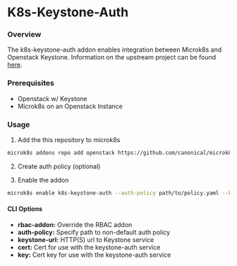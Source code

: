 # K8s-Keystone-Auth

### Overview

The k8s-keystone-auth addon enables integration between Microk8s and Openstack Keystone. Information on the upstream project can be found [here](https://github.com/kubernetes/cloud-provider-openstack/blob/master/docs/keystone-auth/using-keystone-webhook-authenticator-and-authorizer.md).

### Prerequisites
- Openstack w/ Keystone
- Microk8s on an Openstack Instance

### Usage
1. Add the this repository to microk8s
```bash
microk8s addons repo add openstack https://github.com/canonical/microk8s-openstack-addons.git
```

2. Create auth policy (optional)

3. Enable the addon
```bash
microk8s enable k8s-keystone-auth --auth-policy path/to/policy.yaml --keystone-url <keystone-url> --cert path/to/cert --key path/to/key
```

#### CLI Options
- **rbac-addon:** Override the RBAC addon 
- **auth-policy:** Specify path to non-default auth policy
- **keystone-url:** HTTP(S) url to Keystone service
- **cert:** Cert for use with the keystone-auth service
- **key:** Cert key for use with the keystone-auth service